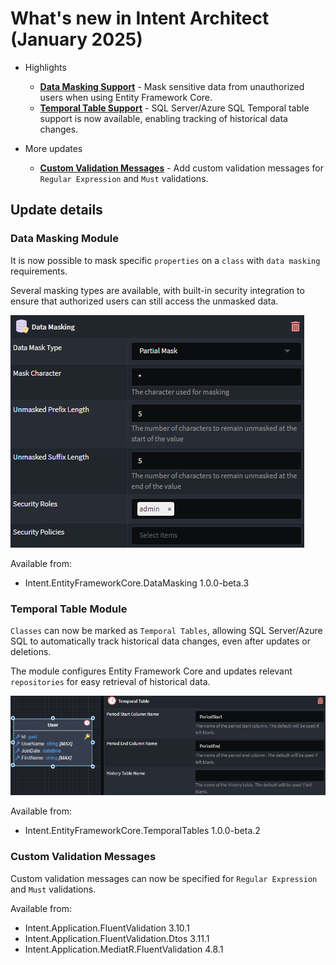 # What's new in Intent Architect (January 2025)

- Highlights
  - **[Data Masking Support](#data-masking-module)** - Mask sensitive data from unauthorized users when using Entity Framework Core.
  - **[Temporal Table Support](#temporal-table-module)** - SQL Server/Azure SQL Temporal table support is now available, enabling tracking of historical data changes.

- More updates
  - **[Custom Validation Messages](#custom-validation-message)** - Add custom validation messages for `Regular Expression` and `Must` validations.


## Update details

### Data Masking Module

It is now possible to mask specific `properties` on a `class` with `data masking` requirements.

Several masking types are available, with built-in security integration to ensure that authorized users can still access the unmasked data.

![Data Masking Properties](images/data-masking.png)

Available from:

- Intent.EntityFrameworkCore.DataMasking 1.0.0-beta.3

### Temporal Table Module

`Classes` can now be marked as `Temporal Tables`, allowing SQL Server/Azure SQL to automatically track historical data changes, even after updates or deletions.

The module configures Entity Framework Core and updates relevant `repositories` for easy retrieval of historical data.

![Temporal Tables](images/temporal-tables.png)

Available from:

- Intent.EntityFrameworkCore.TemporalTables 1.0.0-beta.2

### Custom Validation Messages

Custom validation messages can now be specified for `Regular Expression` and `Must` validations.

Available from:

- Intent.Application.FluentValidation 3.10.1
- Intent.Application.FluentValidation.Dtos 3.11.1
- Intent.Application.MediatR.FluentValidation 4.8.1
